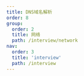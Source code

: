 ```yaml
---
title: DNS域名解析
order: 8
group:
  order: 2
  title: 网络
  path: /interview/network
nav:
  order: 3
  title: 'interview'
  path: /interview
---
```

